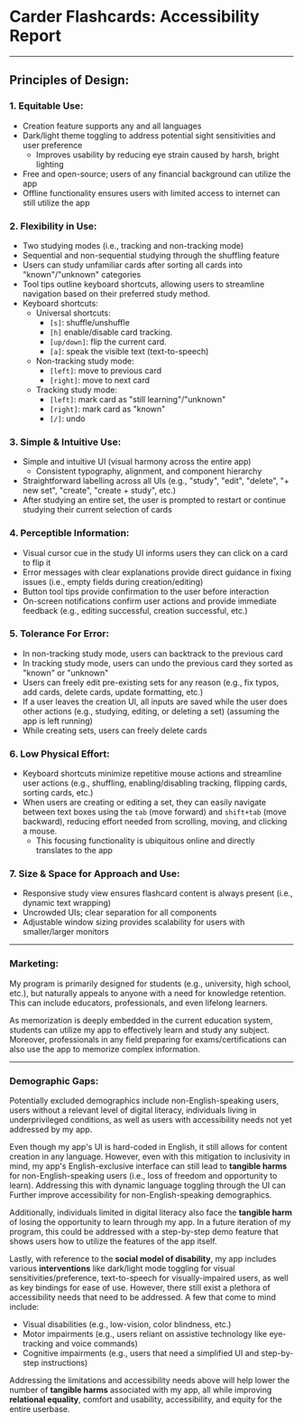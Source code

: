 # Carder Flashcards: Accessibility Report

--------

## Principles of Design:
### 1. Equitable Use:
- Creation feature supports any and all languages
- Dark/light theme toggling to address potential sight sensitivities and user preference
  - Improves usability by reducing eye strain caused by harsh, bright lighting
- Free and open-source; users of any financial background can utilize the app
- Offline functionality ensures users with limited access to internet can still utilize the app

### 2. Flexibility in Use:
- Two studying modes (i.e., tracking and non-tracking mode)
- Sequential and non-sequential studying through the shuffling feature
- Users can study unfamiliar cards after sorting all cards into "known"/"unknown" categories
- Tool tips outline keyboard shortcuts, allowing users to streamline navigation based on their preferred study method.
- Keyboard shortcuts:
  - Universal shortcuts:
    - `[s]`: shuffle/unshuffle
    - `[h]` enable/disable card tracking.
    - `[up/down]`: flip the current card.
    - `[a]`: speak the visible text (text-to-speech)
  - Non-tracking study mode:
    - `[left]`: move to previous card
    - `[right]`: move to next card
  - Tracking study mode:
    - `[left]`: mark card as "still learning"/"unknown"
    - `[right]`: mark card as "known"
    - `[/]`: undo


### 3. Simple & Intuitive Use:
- Simple and intuitive UI (visual harmony across the entire app)
  - Consistent typography, alignment, and component hierarchy 
- Straightforward labelling across all UIs (e.g., "study", "edit", "delete", "+ new set", "create", "create + study", etc.)
- After studying an entire set, the user is prompted to restart or continue studying their current selection of cards

### 4. Perceptible Information:
- Visual cursor cue in the study UI informs users they can click on a card to flip it
- Error messages with clear explanations provide direct guidance in fixing issues (i.e., empty fields during creation/editing)
- Button tool tips provide confirmation to the user before interaction
- On-screen notifications confirm user actions and provide immediate feedback (e.g., editing successful, creation successful, etc.)

### 5. Tolerance For Error:
- In non-tracking study mode, users can backtrack to the previous card
- In tracking study mode, users can undo the previous card they sorted as "known" or "unknown"
- Users can freely edit pre-existing sets for any reason (e.g., fix typos, add cards, delete cards, update formatting, etc.)
- If a user leaves the creation UI, all inputs are saved while the user does other actions (e.g., studying, editing, or deleting a set) (assuming the app is left running)
- While creating sets, users can freely delete cards

### 6. Low Physical Effort:
- Keyboard shortcuts minimize repetitive mouse actions and streamline user actions (e.g., shuffling, enabling/disabling tracking, flipping cards, sorting cards, etc.)
- When users are creating or editing a set, they can easily navigate between text boxes using the `tab` (move forward) and `shift+tab` (move backward), reducing effort needed from scrolling, moving, and clicking a mouse.
  - This focusing functionality is ubiquitous online and directly translates to the app

### 7. Size & Space for Approach and Use:
- Responsive study view ensures flashcard content is always present (i.e., dynamic text wrapping)
- Uncrowded UIs; clear separation for all components
- Adjustable window sizing provides scalability for users with smaller/larger monitors

--------

### Marketing:
My program is primarily designed for students (e.g., university, high school, etc.), but naturally appeals to anyone with a need for knowledge retention. This can include educators, professionals, and even lifelong learners.

As memorization is deeply embedded in the current education system, students can utilize my app to effectively learn and study any subject. Moreover, professionals in any field preparing for exams/certifications can also use the app to memorize complex information.

---

### Demographic Gaps:

Potentially excluded demographics include non-English-speaking users, users without a relevant level of digital literacy, individuals living in underprivileged conditions, as well as users with accessibility needs not yet addressed by my app.

Even though my app's UI is hard-coded in English, it still allows for content creation in any language. However, even with this mitigation to inclusivity in mind, my app's English-exclusive interface can still lead to **tangible harms** for non-English-speaking users (i.e., loss of freedom and opportunity to learn). Addressing this with dynamic language toggling through the UI can Further improve accessibility for non-English-speaking demographics.

Additionally, individuals limited in digital literacy also face the **tangible harm** of losing the opportunity to learn through my app. In a future iteration of my program, this could be addressed with a step-by-step demo feature that shows users how to utilize the features of the app itself.

Lastly, with reference to the **social model of disability**, my app includes various **interventions** like dark/light mode toggling for visual sensitivities/preference, text-to-speech for visually-impaired users, as well as key bindings for ease of use. However, there still exist a plethora of accessibility needs that need to be addressed. A few that come to mind include:
* Visual disabilities (e.g., low-vision, color blindness, etc.)
* Motor impairments (e.g., users reliant on assistive technology like eye-tracking and voice commands)
* Cognitive impairments (e.g., users that need a simplified UI and step-by-step instructions)

Addressing the limitations and accessibility needs above will help lower the number of **tangible harms** associated with my app, all while improving **relational equality**, comfort and usability, accessibility, and equity for the entire userbase. 


